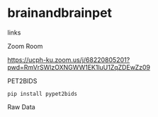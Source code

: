 # brainandbrainpet
links


Zoom Room

https://ucph-ku.zoom.us/j/68220805201?pwd=RmVrSWlzOXNGWW1EK1luU1ZqZDEwZz09

PET2BIDS 

`pip install pypet2bids`

Raw Data

